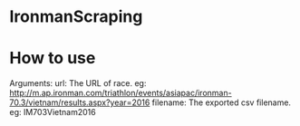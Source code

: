 # IronmanScraping

# How to use
Arguments:
url: The URL of race. eg: http://m.ap.ironman.com/triathlon/events/asiapac/ironman-70.3/vietnam/results.aspx?year=2016
filename: The exported csv filename. eg: IM703Vietnam2016
